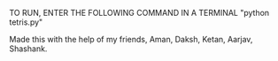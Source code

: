 TO RUN, ENTER THE FOLLOWING COMMAND IN A TERMINAL
"python tetris.py"




Made this with the help of my friends, Aman, Daksh, Ketan, Aarjav, Shashank.

